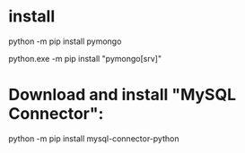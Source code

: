 # install

python -m pip install pymongo

python.exe -m pip install "pymongo[srv]"

# Download and install "MySQL Connector":

python -m pip install mysql-connector-python